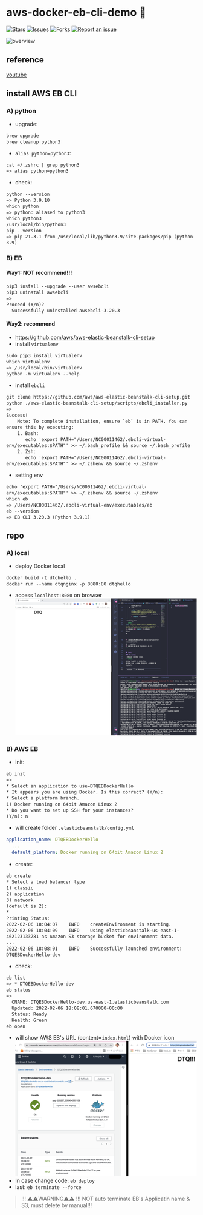 # aws-docker-eb-cli-demo 🐳

![Stars](https://img.shields.io/github/stars/tquangdo/aws-docker-eb-cli-demo?color=f05340)
![Issues](https://img.shields.io/github/issues/tquangdo/aws-docker-eb-cli-demo?color=f05340)
![Forks](https://img.shields.io/github/forks/tquangdo/aws-docker-eb-cli-demo?color=f05340)
[![Report an issue](https://img.shields.io/badge/Support-Issues-green)](https://github.com/tquangdo/aws-docker-eb-cli-demo/issues/new)

![overview](screenshots/overview.png)

## reference
[youtube](https://www.youtube.com/watch?v=4oCjtzxWWJs)

## install AWS EB CLI
### A) python
- upgrade:
```shell
brew upgrade
brew cleanup python3
```
- `alias python=python3`:
```shell
cat ~/.zshrc | grep python3
=> alias python=python3
```
- check:
```shell
python --version
=> Python 3.9.10
which python
=> python: aliased to python3
which python3
/usr/local/bin/python3
pip --version
=> pip 21.3.1 from /usr/local/lib/python3.9/site-packages/pip (python 3.9)
```
### B) EB
#### Way1: NOT recommend!!!
```shell
pip3 install --upgrade --user awsebcli
pip3 uninstall awsebcli
=>
Proceed (Y/n)? 
  Successfully uninstalled awsebcli-3.20.3
```
#### Way2: recommend
- https://github.com/aws/aws-elastic-beanstalk-cli-setup
- install `virtualenv`
```shell
sudo pip3 install virtualenv
which virtualenv
=> /usr/local/bin/virtualenv
python -m virtualenv --help
```
- install `ebcli`
```shell
git clone https://github.com/aws/aws-elastic-beanstalk-cli-setup.git
python ./aws-elastic-beanstalk-cli-setup/scripts/ebcli_installer.py
=>
Success!
    Note: To complete installation, ensure `eb` is in PATH. You can ensure this by executing:
    1. Bash:
       echo 'export PATH="/Users/NC00011462/.ebcli-virtual-env/executables:$PATH"' >> ~/.bash_profile && source ~/.bash_profile
    2. Zsh:
       echo 'export PATH="/Users/NC00011462/.ebcli-virtual-env/executables:$PATH"' >> ~/.zshenv && source ~/.zshenv
```
- setting env
```shell
echo 'export PATH="/Users/NC00011462/.ebcli-virtual-env/executables:$PATH"' >> ~/.zshenv && source ~/.zshenv
which eb                                                                                                    
=> /Users/NC00011462/.ebcli-virtual-env/executables/eb
eb --version
=> EB CLI 3.20.3 (Python 3.9.1)
```

## repo
### A) local
- deploy Docker local
```shell
docker build -t dtqhello .
docker run --name dtqnginx -p 8080:80 dtqhello
```
- access `localhost:8080` on browser
![local](screenshots/local.png)
### B) AWS EB
- init:
```shell
eb init
=>
* Select an application to use=DTQEBDockerHello
* It appears you are using Docker. Is this correct? (Y/n):
* Select a platform branch.
1) Docker running on 64bit Amazon Linux 2
* Do you want to set up SSH for your instances?
(Y/n): n
```
-  will create folder `.elasticbeanstalk/config.yml`
```yml
application_name: DTQEBDockerHello
  ...
  default_platform: Docker running on 64bit Amazon Linux 2
```
- create:
```shell
eb create
* Select a load balancer type
1) classic
2) application
3) network
(default is 2): 
*
Printing Status:
2022-02-06 18:04:07    INFO    createEnvironment is starting.
2022-02-06 18:04:09    INFO    Using elasticbeanstalk-us-east-1-462123133781 as Amazon S3 storage bucket for environment data.
...
2022-02-06 18:08:01    INFO    Successfully launched environment: DTQEBDockerHello-dev
```
- check:
```shell
eb list
=> * DTQEBDockerHello-dev
eb status
=>
  CNAME: DTQEBDockerHello-dev.us-east-1.elasticbeanstalk.com
  Updated: 2022-02-06 18:08:01.670000+00:00
  Status: Ready
  Health: Green
eb open
```
- will show AWS EB's URL (content=`index.html`) with Docker icon
![eb](screenshots/eb.png)
- In case change code: `eb deploy`
- last: `eb terminate --force`
> !!! ⚠️⚠️WARNING⚠️⚠️ !!!
> NOT auto terminate EB's Applicatin name & S3, must delete by manual!!!
